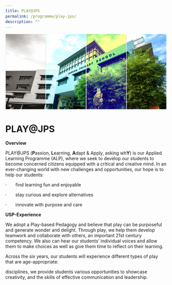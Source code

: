 ```yaml
---
title: PLAY@JPS
permalink: /programme/play-jps/
description: ""
---
```

![](/images/Banner.png)

PLAY@JPS
========================================================
**Overview**

PLAY@JPS (**P**assion, **L**earning, **A**dapt & Apply, asking wh**Y**) is our Applied Learning Programme (ALP), where we seek to develop our students to become concerned citizens equipped with a critical and creative mind. In an ever-changing world with new challenges and opportunities, our hope is to help our students:

·       find learning fun and enjoyable

·       stay curious and explore alternatives

·       innovate with purpose and care

**USP-Experience**

We adopt a Play-based Pedagogy and believe that play can be purposeful and generate wonder and delight. Through play, we help them develop teamwork and collaborate with others, an important 21st century competency. We also can hear our students’ individual voices and allow them to make choices as well as give them time to reflect on their learning.

Across the six years, our students will experience different types of play that are age-appropriate:

disciplines, we provide students various opportunities to showcase creativity, and the skills of effective communication and leadership.